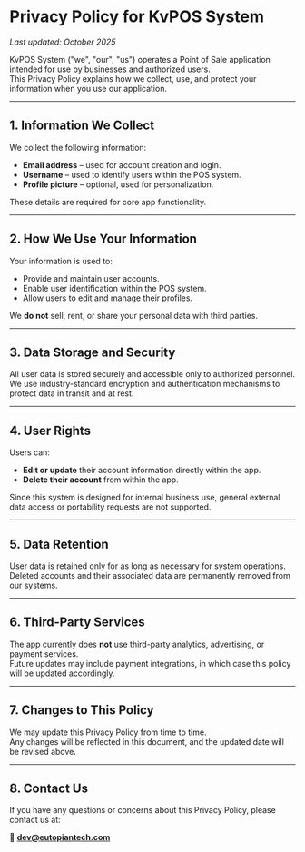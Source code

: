 # Privacy Policy for KvPOS System

_Last updated: October 2025_

KvPOS System ("we", "our", "us") operates a Point of Sale application intended for use by businesses and authorized users.  
This Privacy Policy explains how we collect, use, and protect your information when you use our application.

---

## 1. Information We Collect

We collect the following information:
- **Email address** – used for account creation and login.
- **Username** – used to identify users within the POS system.
- **Profile picture** – optional, used for personalization.

These details are required for core app functionality.

---

## 2. How We Use Your Information

Your information is used to:
- Provide and maintain user accounts.
- Enable user identification within the POS system.
- Allow users to edit and manage their profiles.

We **do not** sell, rent, or share your personal data with third parties.

---

## 3. Data Storage and Security

All user data is stored securely and accessible only to authorized personnel.  
We use industry-standard encryption and authentication mechanisms to protect data in transit and at rest.

---

## 4. User Rights

Users can:
- **Edit or update** their account information directly within the app.
- **Delete their account** from within the app.

Since this system is designed for internal business use, general external data access or portability requests are not supported.

---

## 5. Data Retention

User data is retained only for as long as necessary for system operations.  
Deleted accounts and their associated data are permanently removed from our systems.

---

## 6. Third-Party Services

The app currently does **not** use third-party analytics, advertising, or payment services.  
Future updates may include payment integrations, in which case this policy will be updated accordingly.

---

## 7. Changes to This Policy

We may update this Privacy Policy from time to time.  
Any changes will be reflected in this document, and the updated date will be revised above.

---

## 8. Contact Us

If you have any questions or concerns about this Privacy Policy, please contact us at:

📧 **dev@eutopiantech.com**
